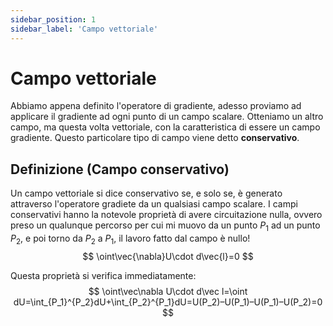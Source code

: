 ```yaml
---
sidebar_position: 1
sidebar_label: 'Campo vettoriale'
---
```


# Campo vettoriale

Abbiamo appena definito l'operatore di gradiente, 
adesso proviamo ad applicare il gradiente ad ogni punto di un campo scalare. 
Otteniamo un altro
campo, ma questa volta vettoriale, con la caratteristica di essere un campo
gradiente. Questo particolare tipo di campo viene detto __conservativo__.

## Definizione (Campo conservativo)
Un campo vettoriale si dice conservativo se, e solo se, è generato attraverso l'operatore gradiete da un
qualsiasi campo scalare.
I campi conservativi hanno la notevole proprietà di avere circuitazione
nulla, ovvero preso un qualunque percorso per cui mi muovo da un punto
$P_1$ ad un punto $P_2$, e poi torno da $P_2$ a $P_1$, il lavoro fatto dal campo è nullo!
$$
\oint\vec{\nabla}U\cdot d\vec{l}=0
$$

Questa proprietà si verifica immediatamente:
$$
\oint\vec\nabla U\cdot d\vec l=\oint dU=\int_{P_1}^{P_2}dU+\int_{P_2}^{P_1}dU=U(P_2)–U(P_1)–U(P_1)–U(P_2)=0
$$
